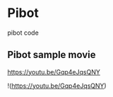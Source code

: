 # Pibot
pibot code

## Pibot sample movie
https://youtu.be/Gqp4eJqsQNY

!(https://youtu.be/Gqp4eJqsQNY)
